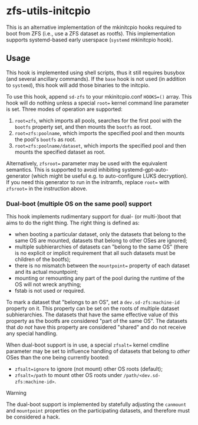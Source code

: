 # zfs-utils-initcpio

This is an alternative implementation of the mkinitcpio hooks required to boot
from ZFS (i.e., use a ZFS dataset as rootfs). This implementation supports
systemd-based early userspace (`systemd` mkinitcpio hook).

## Usage

This hook is implemented using shell scripts, thus it still requires busybox
(and several ancillary commands). If the `base` hook is not used (in addition
to `systemd`), this hook will add those binaries to the initcpio.

To use this hook, append `sd-zfs` to your mkinitcpio.conf `HOOKS=()` array.
This hook will do nothing unless a special `root=` kernel command line parameter
is set. Three modes of operation are supported:

  1. `root=zfs`, which imports all pools, searches for the first pool with
      the `bootfs` property set, and then mounts the `bootfs` as root.
  2. `root=zfs:poolname`, which imports the specified pool and then mounts
     the pool's `bootfs` as root.
  3. `root=zfs:poolname/dataset`, which imports the specified pool and then
     mounts the specified dataset as root.

Alternatively, `zfsroot=` parameter may be used with the equivalent semantics.
This is supported to avoid inhibiting systemd-gpt-auto-generator (which might
be useful e.g. to auto-configure LUKS decryption). If you need this generator
to run in the initramfs, replace `root=` with `zfsroot=` in the instruction
above.

### Dual-boot (multiple OS on the same pool) support

This hook implements rudimentary support for dual- (or multi-)boot that aims
to do the right thing. The right thing is defined as:

- when booting a particular dataset, only the datasets that belong to the same
  OS are mounted, datasets that belong to other OSes are ignored;
- multiple subhierarchies of datasets can "belong to the same OS" (there is no
  explicit or implicit requirement that all such datasets must be children of
  the bootfs);
- there is no mismatch between the `mountpoint=` property of each dataset and
  its actual mountpoint;
- mounting or remounting any part of the pool during the runtime of the OS
  will not wreck anything;
- fstab is not used or required.

To mark a dataset that "belongs to an OS", set a `dev.sd-zfs:machine-id`
property on it. This property can be set on the roots of multiple dataset
subhierarchies. The datasets that have the same effective value of this
property as the bootfs are considered "part of the same OS". The datasets
that _do not_ have this property are considered "shared" and do not receive
any special handling.

When dual-boot support is in use, a special `zfsalt=` kernel cmdline parameter
may be set to influence handling of datasets that belong to _other_ OSes than
the one being currently booted:

- `zfsalt=ignore` to ignore (not mount) other OS roots (default);
- `zfsalt=/path` to mount other OS roots under `/path/<dev.sd-zfs:machine-id>`.

> [!WARNING]
> The dual-boot support is implemented by statefully adjusting the `canmount`
> and `mountpoint` properties on the participating datasets, and therefore
> must be considered a hack.
